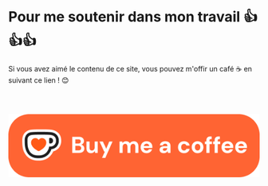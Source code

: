 
# Pour me soutenir dans mon travail 👍👍👍

Si vous avez aimé le contenu de ce site, vous pouvez m'offir un café ☕ en suivant ce lien ! 😊

<pre>


</pre>

[![Buy me a coffee](kofi6.png)](https://ko-fi.com/ndu69)

<pre>


</pre>

